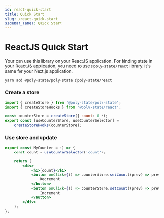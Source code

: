 ```yaml
---
id: react-quick-start
title: Quick Start
slug: /react-quick-start
sidebar_label: Quick Start
---
```


# ReactJS Quick Start

Your can use this library on your ReactJS application. For binding state in your ReactJS application, you need to use `@poly-state/react` library. It's same for your Next.js application.

```shell
yarn add @poly-state/poly-state @poly-state/react
```

### Create a store

```jsx
import { createStore } from '@poly-state/poly-state';
import { createStoreHooks } from '@poly-state/react';

const counterStore = createStore({ count: 0 });
export const [useCounterStore, useCounterSelector] =
	createStoreHooks(counterStore);
```

### Use store and update

```jsx
export const MyCounter = () => {
	const count = useCounterSelector('count');

	return (
		<div>
			<h1>{count}</h1>
			<button onClick={() => counterStore.setCount((prev) => prev - 1)}>
				Decrement
			</button>
			<button onClick={() => counterStore.setCount((prev) => prev + 1)}>
				Increment
			</button>
		</div>
	);
};
```
